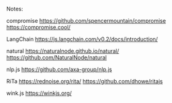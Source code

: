 Notes:

compromise
https://github.com/spencermountain/compromise
https://compromise.cool/



LangChain
https://js.langchain.com/v0.2/docs/introduction/



natural
https://naturalnode.github.io/natural/
https://github.com/NaturalNode/natural



nlp.js
https://github.com/axa-group/nlp.js



RiTa
https://rednoise.org/rita/
https://github.com/dhowe/ritajs



wink.js
https://winkjs.org/